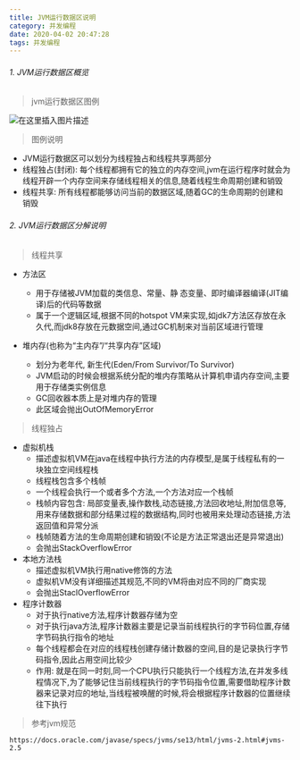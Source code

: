 ```yaml
---
title: JVM运行数据区说明
category: 并发编程
date: 2020-04-02 20:47:28
tags: 并发编程
---
```


<!-- more -->

###### 1. JVM运行数据区概览
> jvm运行数据区图例

![在这里插入图片描述](https://img-blog.csdnimg.cn/20200124163048370.png?x-oss-process=image/watermark,type_ZmFuZ3poZW5naGVpdGk,shadow_10,text_aHR0cHM6Ly9ibG9nLmNzZG4ubmV0L3dpbmRfNjAy,size_16,color_FFFFFF,t_70)
> 图例说明
- JVM运行数据区可以划分为线程独占和线程共享两部分
- 线程独占(封闭): 每个线程都拥有它的独立的内存空间,jvm在运行程序时就会为线程开辟一个内存空间来存储线程相关的信息,随着线程生命周期创建和销毁
- 线程共享: 所有线程都能够访问当前的数据区域,随着GC的生命周期的创建和销毁

###### 2. JVM运行数据区分解说明
> 线程共享
- 方法区
	- 用于存储被JVM加载的类信息、常量、静 态变量、即时编译器编译(JIT编译)后的代码等数据
	- 属于一个逻辑区域,根据不同的hotspot VM来实现,如jdk7方法区存放在永久代,而jdk8存放在元数据空间,通过GC机制来对当前区域进行管理

- 堆内存(也称为“主内存”/“共享内存”区域)
	- 划分为老年代, 新生代(Eden/From Survivor/To Survivor)
	- JVM启动的时候会根据系统分配的堆内存策略从计算机申请内存空间,主要用于存储类实例信息
	- GC回收器本质上是对堆内存的管理
	- 此区域会抛出OutOfMemoryError

> 线程独占
- 虚拟机栈
	- 描述虚拟机VM在java在线程中执行方法的内存模型,是属于线程私有的一块独立空间线程栈
	- 线程栈包含多个栈帧
	- 一个线程会执行一个或者多个方法,一个方法对应一个栈帧
	- 栈帧内容包含: 局部变量表,操作数栈,动态链接,方法回收地址,附加信息等,用来存储数据和部分结果过程的数据结构,同时也被用来处理动态链接,方法返回值和异常分派
	- 栈帧随着方法的生命周期创建和销毁(不论是方法正常退出还是异常退出)
	- 会抛出StackOverflowError
- 本地方法栈
	- 描述虚拟机VM执行用native修饰的方法
	- 虚拟机VM没有详细描述其规范,不同的VM将由对应不同的厂商实现
	- 会抛出StaclOverflowError
- 程序计数器
	- 对于执行native方法,程序计数器存储为空
	- 对于执行java方法,程序计数器主要是记录当前线程执行的字节码位置,存储字节码执行指令的地址
	- 每个线程都会在对应的线程栈创建存储计数器的空间,目的是记录执行字节码指令,因此占用空间比较少
	- 作用: 就是在同一时刻,同一个CPU执行只能执行一个线程方法,在并发多线程情况下,为了能够记住当前线程执行的字节码指令位置,需要借助程序计数器来记录对应的地址,当线程被唤醒的时候,将会根据程序计数器的位置继续往下执行

> 参考jvm规范
```text
https://docs.oracle.com/javase/specs/jvms/se13/html/jvms-2.html#jvms-2.5
```